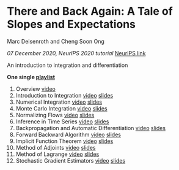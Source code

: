 ---
---

# There and Back Again: A Tale of Slopes and Expectations

Marc Deisenroth and Cheng Soon Ong

_07 December 2020, NeurIPS 2020 tutorial_ [NeurIPS link](https://neurips.cc/Conferences/2020/Schedule?showEvent=16646)

An introduction to integration and differentiation

**One single [playlist]()**

1. Overview [video]()
2. Introduction to Integration [video]() [slides](neurips2020/02-integration.pdf)
3. Numerical Integration [video]() [slides](neurips2020/03-numerical-integration.pdf)
4. Monte Carlo Integration [video]() [slides](neurips2020/04-monte-carlo.pdf)
5. Normalizing Flows [video]() [slides](neurips2020/05-normalizing-flows.pdf)
6. Inference in Time Series [video]() [slides](neurips2020/06-time-series.pdf)
7. Backpropagation and Automatic Differentiation [video]() [slides](neurips2020/07-autodiff.pdf)
8. Forward Backward Algorithm [video]() [slides](neurips2020/08-forward-backward.pdf)
9. Implicit Function Theorem [video]() [slides](neurips2020/09-implicit-diff.pdf)
10. Method of Adjoints [video]() [slides](neurips2020/10-adjoint.pdf)
11. Method of Lagrange [video]() [slides](neurips2020/11-lagrange.pdf)
12. Stochastic Gradient Estimators [video]() [slides](neurips2020/12-stochastic-gradient.pdf)
